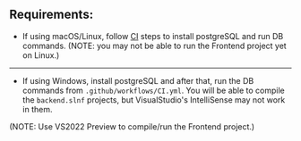 Requirements:
------------

* If using macOS/Linux, follow [CI](.github/workflows/CI.yml) steps to install postgreSQL and run DB commands.
(NOTE: you may not be able to run the Frontend project yet on Linux.)

---

* If using Windows, install postgreSQL and after that, run
the DB commands from `.github/workflows/CI.yml`. You will be
able to compile the `backend.slnf` projects, but VisualStudio's
IntelliSense may not work in them.

(NOTE: Use VS2022 Preview to compile/run the Frontend project.)
